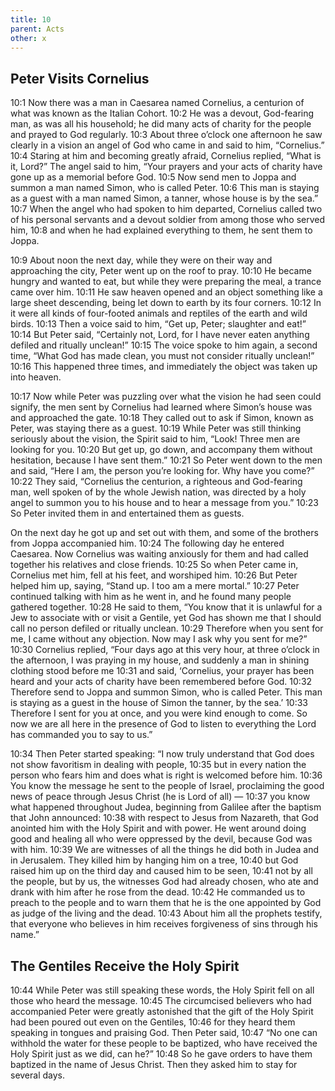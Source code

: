 ```yaml
---
title: 10
parent: Acts
other: x
---
```

## Peter Visits Cornelius

<a name="10:1">10:1</a> Now there was a man in Caesarea named Cornelius, a centurion of what was known as the Italian Cohort. <a name="10:2">10:2</a> He was a devout, God-fearing man, as was all his household; he did many acts of charity for the people and prayed to God regularly. <a name="10:3">10:3</a> About three o’clock one afternoon he saw clearly in a vision an angel of God who came in and said to him, “Cornelius.” <a name="10:4">10:4</a> Staring at him and becoming greatly afraid, Cornelius replied, “What is it, Lord?” The angel said to him, “Your prayers and your acts of charity have gone up as a memorial before God. <a name="10:5">10:5</a> Now send men to Joppa and summon a man named Simon, who is called Peter. <a name="10:6">10:6</a> This man is staying as a guest with a man named Simon, a tanner, whose house is by the sea.” <a name="10:7">10:7</a> When the angel who had spoken to him departed, Cornelius called two of his personal servants and a devout soldier from among those who served him, <a name="10:8">10:8</a> and when he had explained everything to them, he sent them to Joppa.

<a name="10:9">10:9</a> About noon the next day, while they were on their way and approaching the city, Peter went up on the roof to pray. <a name="10:10">10:10</a> He became hungry and wanted to eat, but while they were preparing the meal, a trance came over him. <a name="10:11">10:11</a> He saw heaven opened and an object something like a large sheet descending, being let down to earth by its four corners. <a name="10:12">10:12</a> In it were all kinds of four-footed animals and reptiles of the earth and wild birds. <a name="10:13">10:13</a> Then a voice said to him, “Get up, Peter; slaughter and eat!” <a name="10:14">10:14</a> But Peter said, “Certainly not, Lord, for I have never eaten anything defiled and ritually unclean!” <a name="10:15">10:15</a> The voice spoke to him again, a second time, “What God has made clean, you must not consider ritually unclean!” <a name="10:16">10:16</a> This happened three times, and immediately the object was taken up into heaven.

<a name="10:17">10:17</a> Now while Peter was puzzling over what the vision he had seen could signify, the men sent by Cornelius had learned where Simon’s house was and approached the gate. <a name="10:18">10:18</a> They called out to ask if Simon, known as Peter, was staying there as a guest. <a name="10:19">10:19</a> While Peter was still thinking seriously about the vision, the Spirit said to him, “Look! Three men are looking for you. <a name="10:20">10:20</a> But get up, go down, and accompany them without hesitation, because I have sent them.” <a name="10:21">10:21</a> So Peter went down to the men and said, “Here I am, the person you’re looking for. Why have you come?” <a name="10:22">10:22</a> They said, “Cornelius the centurion, a righteous and God-fearing man, well spoken of by the whole Jewish nation, was directed by a holy angel to summon you to his house and to hear a message from you.” <a name="10:23">10:23</a> So Peter invited them in and entertained them as guests.

On the next day he got up and set out with them, and some of the brothers from Joppa accompanied him. <a name="10:24">10:24</a> The following day he entered Caesarea. Now Cornelius was waiting anxiously for them and had called together his relatives and close friends. <a name="10:25">10:25</a> So when Peter came in, Cornelius met him, fell at his feet, and worshiped him. <a name="10:26">10:26</a> But Peter helped him up, saying, “Stand up. I too am a mere mortal.” <a name="10:27">10:27</a> Peter continued talking with him as he went in, and he found many people gathered together. <a name="10:28">10:28</a> He said to them, “You know that it is unlawful for a Jew to associate with or visit a Gentile, yet God has shown me that I should call no person defiled or ritually unclean. <a name="10:29">10:29</a> Therefore when you sent for me, I came without any objection. Now may I ask why you sent for me?” <a name="10:30">10:30</a> Cornelius replied, “Four days ago at this very hour, at three o’clock in the afternoon, I was praying in my house, and suddenly a man in shining clothing stood before me <a name="10:31">10:31</a> and said, ‘Cornelius, your prayer has been heard and your acts of charity have been remembered before God. <a name="10:32">10:32</a> Therefore send to Joppa and summon Simon, who is called Peter. This man is staying as a guest in the house of Simon the tanner, by the sea.’ <a name="10:33">10:33</a> Therefore I sent for you at once, and you were kind enough to come. So now we are all here in the presence of God to listen to everything the Lord has commanded you to say to us.”

<a name="10:34">10:34</a> Then Peter started speaking: “I now truly understand that God does not show favoritism in dealing with people, <a name="10:35">10:35</a> but in every nation the person who fears him and does what is right is welcomed before him. <a name="10:36">10:36</a> You know the message he sent to the people of Israel, proclaiming the good news of peace through Jesus Christ (he is Lord of all) — <a name="10:37">10:37</a> you know what happened throughout Judea, beginning from Galilee after the baptism that John announced: <a name="10:38">10:38</a> with respect to Jesus from Nazareth, that God anointed him with the Holy Spirit and with power. He went around doing good and healing all who were oppressed by the devil, because God was with him. <a name="10:39">10:39</a> We are witnesses of all the things he did both in Judea and in Jerusalem. They killed him by hanging him on a tree, <a name="10:40">10:40</a> but God raised him up on the third day and caused him to be seen, <a name="10:41">10:41</a> not by all the people, but by us, the witnesses God had already chosen, who ate and drank with him after he rose from the dead. <a name="10:42">10:42</a> He commanded us to preach to the people and to warn them that he is the one appointed by God as judge of the living and the dead. <a name="10:43">10:43</a> About him all the prophets testify, that everyone who believes in him receives forgiveness of sins through his name.”

## The Gentiles Receive the Holy Spirit

<a name="10:44">10:44</a> While Peter was still speaking these words, the Holy Spirit fell on all those who heard the message. <a name="10:45">10:45</a> The circumcised believers who had accompanied Peter were greatly astonished that the gift of the Holy Spirit had been poured out even on the Gentiles, <a name="10:46">10:46</a> for they heard them speaking in tongues and praising God. Then Peter said, <a name="10:47">10:47</a> “No one can withhold the water for these people to be baptized, who have received the Holy Spirit just as we did, can he?” <a name="10:48">10:48</a> So he gave orders to have them baptized in the name of Jesus Christ. Then they asked him to stay for several days.

